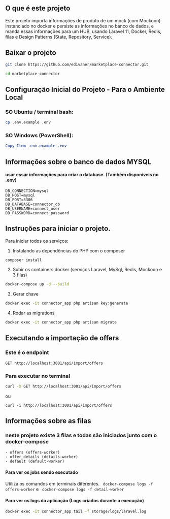 ## O que é este projeto
Este projeto importa informações de produto de um mock (com Mockoon) instanciado no docker e persiste as informações no banco de dados, e manda essas informações para um HUB, usando Laravel 11, Docker, Redis, filas e Design Patterns (State, Repository, Service).

## Baixar o projeto
```bash
git clone https://github.com/edivaner/marketplace-connector.git

cd marketplace-connector
```


## Configuração Inicial do Projeto - Para o Ambiente Local
### SO Ubuntu / terminal bash:
```bash
cp .env.example .env
```
### SO Windows (PowerShell):
```powershell
Copy-Item .env.example .env
```

## Informações sobre o banco de dados MYSQL
#### usar essar informações para criar o database. (Também disponiveis no .env)
```env
DB_CONNECTION=mysql
DB_HOST=mysql
DB_PORT=3306
DB_DATABASE=connector_db
DB_USERNAME=connect_user
DB_PASSWORD=connect_password
```

## Instruções para iniciar o projeto.
Para iniciar todos os serviços: 

1. Instalando as dependências do PHP com o composer
```bash
composer install
```  

2. Subir os containers docker (serviços Laravel, MySql, Redis, Mockoon e 3 filas)
```bash
docker-compose up -d --build 
 ```

3. Gerar chave 
```bash 
docker exec -it connector_app php artisan key:generate
 ```

4. Rodar as migrations
```bash
docker exec -it connector_app php artisan migrate 
 ```

## Executando a importação de offers
### Este é o endpoint 
```
GET http://localhost:3001/api/import/offers
```

### Para executar no terminal

```bash
curl -X GET http://localhost:3001/api/import/offers
```
ou 
``` 
curl -i http://localhost:3001/api/import/offers
```

## Informações sobre as filas
### neste projeto existe 3 filas e todas são iniciados junto com o docker-compose
    - offers (offers-worker)
    - offer_details (details-worker)
    - default (default-worker)

#### Para ver os jobs sendo executado
Utiliza os comandos em terminais diferentes.
``` docker-compose logs -f offers-worker```
e
``` docker-compose logs -f detail-worker```

#### Para ver os logs da aplicação (Logs criados durante a execução)
```bash
docker exec -it connector_app tail -f storage/logs/laravel.log
```
